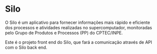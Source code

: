 # Silo

O Silo é um aplicativo para fornecer informações mais rápido e eficiente dos processos e atividades realizadas no supercomputador, monitoradas pelo Grupo de Produtos e Processos (PP) do CPTEC/INPE.

Este é o projeto front end do Silo, que fará a comunicação através de API com o Silo back end.
